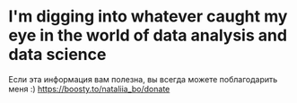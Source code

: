 # I'm digging into whatever caught my eye in the world of data analysis and data science
Если эта информация вам полезна, вы всегда можете поблагодарить меня :)
https://boosty.to/nataliia_bo/donate
